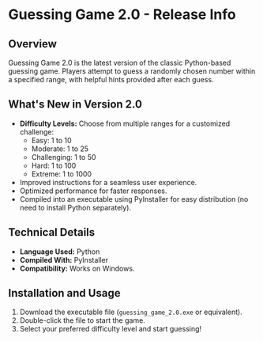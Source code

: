 # Guessing Game 2.0 - Release Info

## Overview
Guessing Game 2.0 is the latest version of the classic Python-based guessing game. Players attempt to guess a randomly chosen number within a specified range, with helpful hints provided after each guess.

## What's New in Version 2.0
- **Difficulty Levels:** Choose from multiple ranges for a customized challenge:
  - Easy: 1 to 10
  - Moderate: 1 to 25
  - Challenging: 1 to 50
  - Hard: 1 to 100
  - Extreme: 1 to 1000
- Improved instructions for a seamless user experience.
- Optimized performance for faster responses.
- Compiled into an executable using PyInstaller for easy distribution (no need to install Python separately).

## Technical Details
- **Language Used:** Python
- **Compiled With:** PyInstaller
- **Compatibility:** Works on Windows.

## Installation and Usage
1. Download the executable file (`guessing_game_2.0.exe` or equivalent).
2. Double-click the file to start the game.
3. Select your preferred difficulty level and start guessing!
